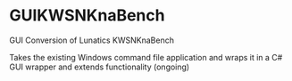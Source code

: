 # GUIKWSNKnaBench
GUI Conversion of Lunatics KWSNKnaBench

Takes the existing Windows command file application and wraps it in a C# GUI wrapper and extends functionality (ongoing)
